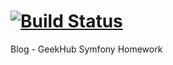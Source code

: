 [![Build Status](https://travis-ci.org/maximzh/Blog.svg?branch=master)](https://travis-ci.org/maximzh/Blog)
====
Blog - GeekHub Symfony Homework



